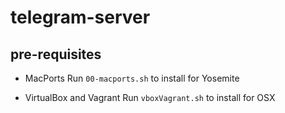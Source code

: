 # telegram-server

## pre-requisites

* MacPorts
	Run `00-macports.sh` to install for Yosemite

* VirtualBox and Vagrant
	Run `vboxVagrant.sh` to install for OSX